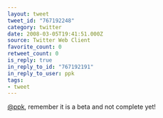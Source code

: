```yaml
---
layout: tweet
tweet_id: "767192248"
category: twitter
date: 2008-03-05T19:41:51.000Z
source: Twitter Web Client
favorite_count: 0
retweet_count: 0
is_reply: true
in_reply_to_id: "767192191"
in_reply_to_user: ppk
tags:
- tweet
---
```


[@ppk](https://twitter.com/@ppk), remember it is a beta and not complete yet!
